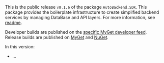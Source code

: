 This is the public release `v0.1.6` of the package `AutoBackend.SDK`. This package provides the boilerplate infrastructure to create simplified backend services by managing DataBase and API layers. For more information, see [readme](https://github.com/vorobalek/autobackend/blob/main/README.md).

Developer builds are published on the [specific MyGet developer feed](https://www.myget.org/feed/autobackend-dev/package/nuget/AutoBackend.SDK). Release builds are published on [MyGet](https://www.myget.org/feed/autobackend/package/nuget/AutoBackend.SDK) and [NuGet](https://www.nuget.org/packages/AutoBackend.SDK).

In this version:

- ...